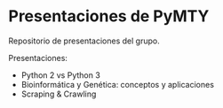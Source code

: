 # Presentaciones de PyMTY

Repositorio de presentaciones del grupo.

Presentaciones:

 - Python 2 vs Python 3
 - Bioinformática y Genética: conceptos y aplicaciones
 - Scraping & Crawling

 
